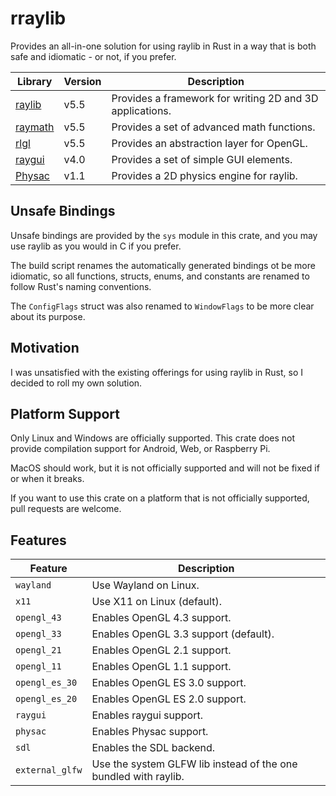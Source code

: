 # rraylib

Provides an all-in-one solution for using raylib in Rust in a way that is both safe and idiomatic - or not, if you prefer.

| Library                                                          | Version | Description                                              |
|------------------------------------------------------------------|---------|----------------------------------------------------------|
| [raylib](https://github.com/raysan5/raylib/releases/tag/5.5)     | v5.5    | Provides a framework for writing 2D and 3D applications. |
| [raymath](https://github.com/raysan5/raylib/releases/tag/5.5)    | v5.5    | Provides a set of advanced math functions.               |
| [rlgl](https://github.com/raysan5/raylib/releases/tag/5.5)       | v5.5    | Provides an abstraction layer for OpenGL.                |
| [raygui](https://github.com/raysan5/raygui/releases/tag/4.0)     | v4.0    | Provides a set of simple GUI elements.                   |
| [Physac](https://github.com/victorfisac/Physac/releases/tag/1.1) | v1.1    | Provides a 2D physics engine for raylib.                 |

## Unsafe Bindings

Unsafe bindings are provided by the `sys` module in this crate, and you may use raylib as you would in C if you prefer.

The build script renames the automatically generated bindings ot be more idiomatic, so all functions, structs, enums, and constants are renamed to follow Rust's naming conventions.

The `ConfigFlags` struct was also renamed to `WindowFlags` to be more clear about its purpose.

## Motivation

I was unsatisfied with the existing offerings for using raylib in Rust, so I decided to roll my own solution.

## Platform Support

Only Linux and Windows are officially supported. This crate does not provide compilation support for Android, Web, or Raspberry Pi.

MacOS should work, but it is not officially supported and will not be fixed if or when it breaks.

If you want to use this crate on a platform that is not officially supported, pull requests are welcome.

## Features

| Feature         | Description                                                     |
|-----------------|-----------------------------------------------------------------|
| `wayland`       | Use Wayland on Linux.                                           |
| `x11`           | Use X11 on Linux (default).                                     |
| `opengl_43`     | Enables OpenGL 4.3 support.                                     |
| `opengl_33`     | Enables OpenGL 3.3 support (default).                           |
| `opengl_21`     | Enables OpenGL 2.1 support.                                     |
| `opengl_11`     | Enables OpenGL 1.1 support.                                     |
| `opengl_es_30`  | Enables OpenGL ES 3.0 support.                                  |
| `opengl_es_20`  | Enables OpenGL ES 2.0 support.                                  |
| `raygui`        | Enables raygui support.                                         |
| `physac`        | Enables Physac support.                                         |
| `sdl`           | Enables the SDL backend.                                        |
| `external_glfw` | Use the system GLFW lib instead of the one bundled with raylib. |

